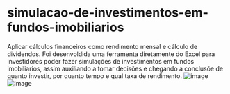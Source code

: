 # simulacao-de-investimentos-em-fundos-imobiliarios
Aplicar cálculos financeiros como rendimento mensal e cálculo de dividendos.
Foi desenvoldida uma ferramenta diretamente do Excel para investidores poder fazer simulações de investimentos em fundos imobiliarios, assim auxiliando a tomar decisões e chegando a conclusõe de quanto investir, por quanto tempo e qual taxa de rendimento.
![image](https://github.com/user-attachments/assets/e2d6ffe2-5fd1-4811-9f1d-af7ff837fa2c)
![image](https://github.com/user-attachments/assets/7ca58b2f-9c16-48f3-b3f3-c56963cbd0ef)

